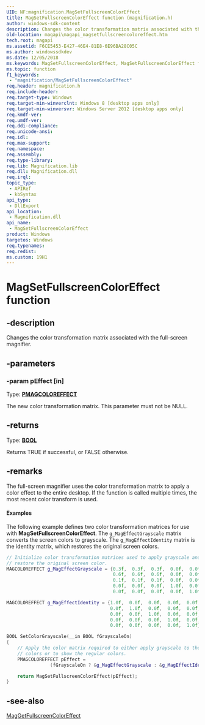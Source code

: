 ```yaml
---
UID: NF:magnification.MagSetFullscreenColorEffect
title: MagSetFullscreenColorEffect function (magnification.h)
author: windows-sdk-content
description: Changes the color transformation matrix associated with the full-screen magnifier.
old-location: magapi\magapi_magsetfullscreencoloreffect.htm
tech.root: magapi
ms.assetid: F6CE5453-E427-46E4-81E8-6E96BA28C05C
ms.author: windowssdkdev
ms.date: 12/05/2018
ms.keywords: MagSetFullscreenColorEffect, MagSetFullscreenColorEffect function [Magnification API], magapi.magapi_magsetfullscreencoloreffect, magnification/MagSetFullscreenColorEffect
ms.topic: function
f1_keywords: 
 - "magnification/MagSetFullscreenColorEffect"
req.header: magnification.h
req.include-header: 
req.target-type: Windows
req.target-min-winverclnt: Windows 8 [desktop apps only]
req.target-min-winversvr: Windows Server 2012 [desktop apps only]
req.kmdf-ver: 
req.umdf-ver: 
req.ddi-compliance: 
req.unicode-ansi: 
req.idl: 
req.max-support: 
req.namespace: 
req.assembly: 
req.type-library: 
req.lib: Magnification.lib
req.dll: Magnification.dll
req.irql: 
topic_type:
 - APIRef
 - kbSyntax
api_type:
 - DllExport
api_location:
 - Magnification.dll
api_name:
 - MagSetFullscreenColorEffect
product: Windows
targetos: Windows
req.typenames: 
req.redist: 
ms.custom: 19H1
---
```


# MagSetFullscreenColorEffect function


## -description


Changes the color transformation matrix  associated with the full-screen magnifier.


## -parameters




### -param pEffect [in]

Type: <b><a href="https://docs.microsoft.com/previous-versions/windows/desktop/api/magnification/ns-magnification-tagmagcoloreffect">PMAGCOLOREFFECT</a></b>

The new color transformation matrix. This parameter must not be NULL.


## -returns



Type: <b><a href="https://docs.microsoft.com/windows/desktop/WinProg/windows-data-types">BOOL</a></b>

Returns TRUE if successful, or FALSE otherwise.




## -remarks



The full-screen magnifier uses the color transformation matrix to apply a color effect to the entire desktop. If the function is called multiple times, the most recent color transform is used. 


#### Examples

The following example defines two color transformation matrices for use with <b>MagSetFullscreenColorEffect</b>. The <code>g_MagEffectGrayscale</code> matrix converts the screen colors to grayscale. The <code>g_MagEffectIdentity</code> matrix is the identity matrix, which restores the original screen colors.


```cpp
// Initialize color transformation matrices used to apply grayscale and to 
// restore the original screen color.
MAGCOLOREFFECT g_MagEffectGrayscale = {0.3f,  0.3f,  0.3f,  0.0f,  0.0f,
                                       0.6f,  0.6f,  0.6f,  0.0f,  0.0f,
                                       0.1f,  0.1f,  0.1f,  0.0f,  0.0f,
                                       0.0f,  0.0f,  0.0f,  1.0f,  0.0f,
                                       0.0f,  0.0f,  0.0f,  0.0f,  1.0f};

MAGCOLOREFFECT g_MagEffectIdentity = {1.0f,  0.0f,  0.0f,  0.0f,  0.0f,
                                      0.0f,  1.0f,  0.0f,  0.0f,  0.0f,
                                      0.0f,  0.0f,  1.0f,  0.0f,  0.0f,
                                      0.0f,  0.0f,  0.0f,  1.0f,  0.0f,
                                      0.0f,  0.0f,  0.0f,  0.0f,  1.0f};

BOOL SetColorGrayscale(__in BOOL fGrayscaleOn)
{
    // Apply the color matrix required to either apply grayscale to the screen 
    // colors or to show the regular colors.
    PMAGCOLOREFFECT pEffect = 
                (fGrayscaleOn ? &g_MagEffectGrayscale : &g_MagEffectIdentity);

    return MagSetFullscreenColorEffect(pEffect);
}

```





## -see-also




<a href="https://docs.microsoft.com/previous-versions/windows/desktop/api/magnification/nf-magnification-maggetfullscreencoloreffect">MagGetFullscreenColorEffect</a>
 

 

